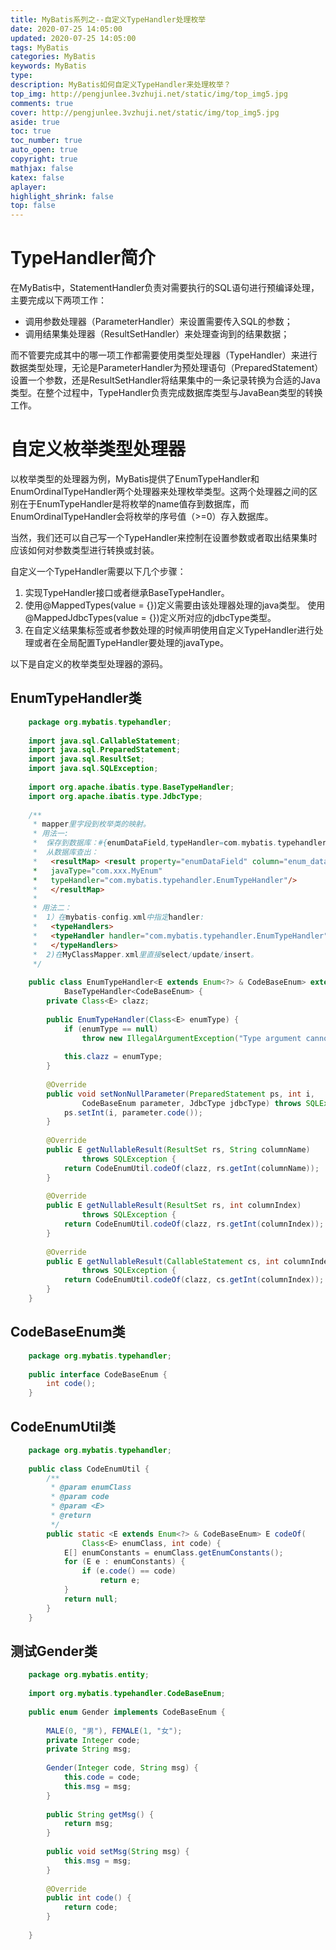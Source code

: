 ```yaml
---
title: MyBatis系列之--自定义TypeHandler处理枚举
date: 2020-07-25 14:05:00
updated: 2020-07-25 14:05:00
tags: MyBatis
categories: MyBatis
keywords: MyBatis
type: 
description: MyBatis如何自定义TypeHandler来处理枚举？
top_img: http://pengjunlee.3vzhuji.net/static/img/top_img5.jpg
comments: true
cover: http://pengjunlee.3vzhuji.net/static/img/top_img5.jpg
aside: true
toc: true
toc_number: true
auto_open: true
copyright: true
mathjax: false
katex: false
aplayer:
highlight_shrink: false
top: false
---
```

# TypeHandler简介
在MyBatis中，StatementHandler负责对需要执行的SQL语句进行预编译处理，主要完成以下两项工作：

- 调用参数处理器（ParameterHandler）来设置需要传入SQL的参数；
- 调用结果集处理器（ResultSetHandler）来处理查询到的结果数据；

而不管要完成其中的哪一项工作都需要使用类型处理器（TypeHandler）来进行数据类型处理，无论是ParameterHandler为预处理语句（PreparedStatement）设置一个参数，还是ResultSetHandler将结果集中的一条记录转换为合适的Java类型。在整个过程中，TypeHandler负责完成数据库类型与JavaBean类型的转换工作。  

# 自定义枚举类型处理器
以枚举类型的处理器为例，MyBatis提供了EnumTypeHandler和EnumOrdinalTypeHandler两个处理器来处理枚举类型。这两个处理器之间的区别在于EnumTypeHandler是将枚举的name值存到数据库，而EnumOrdinalTypeHandler会将枚举的序号值（>=0）存入数据库。

当然，我们还可以自己写一个TypeHandler来控制在设置参数或者取出结果集时应该如何对参数类型进行转换或封装。

自定义一个TypeHandler需要以下几个步骤：

1. 实现TypeHandler接口或者继承BaseTypeHandler。
2. 使用@MappedTypes(value = {})定义需要由该处理器处理的java类型。
  使用@MappedJdbcTypes(value = {})定义所对应的jdbcType类型。
3. 在自定义结果集标签或者参数处理的时候声明使用自定义TypeHandler进行处理或者在全局配置TypeHandler要处理的javaType。

以下是自定义的枚举类型处理器的源码。

## EnumTypeHandler类
```Java
	package org.mybatis.typehandler;
	 
	import java.sql.CallableStatement;
	import java.sql.PreparedStatement;
	import java.sql.ResultSet;
	import java.sql.SQLException;
	 
	import org.apache.ibatis.type.BaseTypeHandler;
	import org.apache.ibatis.type.JdbcType;
	 
	/**
	 * mapper里字段到枚举类的映射。
	 * 用法一: 
	 * 	保存到数据库：#{enumDataField,typeHandler=com.mybatis.typehandler.EnumTypeHandler} 
	 *  从数据库查出：
	 *   <resultMap> <result property="enumDataField" column="enum_data_field"
	 *   javaType="com.xxx.MyEnum"
	 *   typeHandler="com.mybatis.typehandler.EnumTypeHandler"/>
	 *   </resultMap>
	 *
	 * 用法二： 
	 *  1）在mybatis-config.xml中指定handler: 
	 *   <typeHandlers> 
	 *   <typeHandler handler="com.mybatis.typehandler.EnumTypeHandler" javaType="com.xxx.MyEnum"/> 
	 *   </typeHandlers>
	 *  2)在MyClassMapper.xml里直接select/update/insert。
	 */
	 
	public class EnumTypeHandler<E extends Enum<?> & CodeBaseEnum> extends
			BaseTypeHandler<CodeBaseEnum> {
		private Class<E> clazz;
	 
		public EnumTypeHandler(Class<E> enumType) {
			if (enumType == null)
				throw new IllegalArgumentException("Type argument cannot be null");
	 
			this.clazz = enumType;
		}
	 
		@Override
		public void setNonNullParameter(PreparedStatement ps, int i,
				CodeBaseEnum parameter, JdbcType jdbcType) throws SQLException {
			ps.setInt(i, parameter.code());
		}
	 
		@Override
		public E getNullableResult(ResultSet rs, String columnName)
				throws SQLException {
			return CodeEnumUtil.codeOf(clazz, rs.getInt(columnName));
		}
	 
		@Override
		public E getNullableResult(ResultSet rs, int columnIndex)
				throws SQLException {
			return CodeEnumUtil.codeOf(clazz, rs.getInt(columnIndex));
		}
	 
		@Override
		public E getNullableResult(CallableStatement cs, int columnIndex)
				throws SQLException {
			return CodeEnumUtil.codeOf(clazz, cs.getInt(columnIndex));
		}
	}
```

## CodeBaseEnum类 
```Java
	package org.mybatis.typehandler;
	 
	public interface CodeBaseEnum {
		int code();
	}
```

## CodeEnumUtil类 
```Java
	package org.mybatis.typehandler;
	 
	public class CodeEnumUtil {
		/**
		 * @param enumClass
		 * @param code
		 * @param <E>
		 * @return
		 */
		public static <E extends Enum<?> & CodeBaseEnum> E codeOf(
				Class<E> enumClass, int code) {
			E[] enumConstants = enumClass.getEnumConstants();
			for (E e : enumConstants) {
				if (e.code() == code)
					return e;
			}
			return null;
		}
	}
```

## 测试Gender类 
```Java
	package org.mybatis.entity;
	 
	import org.mybatis.typehandler.CodeBaseEnum;
	 
	public enum Gender implements CodeBaseEnum {
	 
		MALE(0, "男"), FEMALE(1, "女");
		private Integer code;
		private String msg;
	 
		Gender(Integer code, String msg) {
			this.code = code;
			this.msg = msg;
		}
	 
		public String getMsg() {
			return msg;
		}
	 
		public void setMsg(String msg) {
			this.msg = msg;
		}
	 
		@Override
		public int code() {
			return code;
		}
	 
	}
```